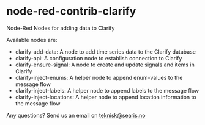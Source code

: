 # node-red-contrib-clarify
Node-Red Nodes for adding data to Clarify

Available nodes are:
* clarify-add-data: A node to add time series data to the Clarify database
* clarify-api: A configuration node to establish connection to Clarify
* clarify-ensure-signal: A node to create and update signals and items in Clarify
* clarify-inject-enums: A helper node to append enum-values to the message flow
* clarify-inject-labels: A helper node to append labels to the message flow
* clarify-inject-locations: A helper node to append location information to the message flow

Any questions? Send us an email on teknisk@searis.no